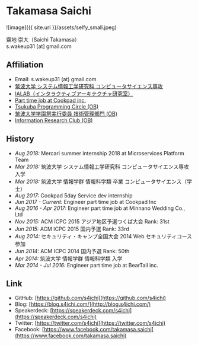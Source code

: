 # Takamasa Saichi

![image]({{ site.url }}/assets/selfy_small.jpeg)

齋地 崇大（Saichi Takamasa）<br>
s.wakeup31 [at] gmail.com

## Affiliation

- Email: s.wakeup31 (at) gmail.com
- [筑波大学 システム情報工学研究科 コンピュータサイエンス専攻](https://www.sie.tsukuba.ac.jp/)
- [IALAB（インタラクティブアーキテクチャ研究室）](https://www.ialab.cs.tsukuba.ac.jp/)
- [Part time job at Cookpad inc.](https://info.cookpad.com/)
- [Tsukuba Programming Circle (OB)](http://conclave.cs.tsukuba.ac.jp/tpc/)
- [筑波大学学園祭実行委員 技術管理部門 (OB)](http://www.sohosai.tsukuba.ac.jp/)
- [Information Research Club (OB)](http://www.irc.hira-tech.net/)

## History

- *Aug 2018:* Mercari summer internship 2018 at Microservices Platform Team
- *Mar 2018:* 筑波大学 システム情報工学研究科 コンピュータサイエンス専攻 入学
- *Mar 2018:* 筑波大学 情報学群 情報科学類 卒業 コンピュータサイエンス（学士）
- *Aug 2017:* Cookpad 5day Service dev internship
- *Jun 2017 - Current:* Engineer part time job at Cookpad Inc
- *Aug 2016 - Apr 2017:* Engineer part time job at Minnano Wedding Co., Ltd
- *Nov 2015:* ACM ICPC 2015 アジア地区予選つくば大会 Rank: 31st
- *Jun 2015:* ACM ICPC 2015 国内予選 Rank: 33rd
- *Aug 2014:* セキュリティ・キャンプ全国大会 2014 Web セキュリティコース参加
- *Jun 2014:* ACM ICPC 2014 国内予選 Rank: 50th
- *Apr 2014:* 筑波大学 情報学群 情報科学類 入学
- *Mar 2014 - Jul 2016:* Engineer part time job at BearTail inc.

## Link

- GitHub: [https://github.com/s4ichi](https://github.com/s4ichi)
- Blog: [https://blog.s4ichi.com/](http://blog.s4ichi.com/)
- Speakerdeck: [https://speakerdeck.com/s4ichi](https://speakerdeck.com/s4ichi)
- Twitter: [https://twitter.com/s4ichi](https://twitter.com/s4ichi)
- Facebook: [https://www.facebook.com/takamasa.saichi](https://www.facebook.com/takamasa.saichi)
